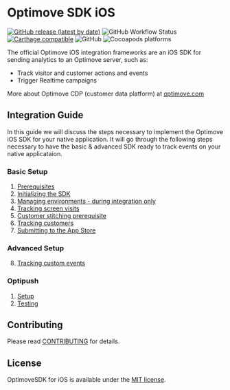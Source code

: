 # Optimove SDK iOS

[![GitHub release (latest by date)](https://img.shields.io/github/v/release/optimove-tech/Optimove-SDK-iOS?style=flat-square)](https://github.com/optimove-tech/Optimove-SDK-iOS/releases/latest)
![GitHub Workflow Status](https://img.shields.io/github/workflow/status/optimove-tech/Optimove-SDK-iOS/CI?style=flat-square)
[![Carthage compatible](https://img.shields.io/badge/Carthage-compatible-4BC51D.svg?style=flat-square)](https://github.com/Carthage/Carthage)
![GitHub](https://img.shields.io/github/license/optimove-tech/Optimove-SDK-iOS?style=flat-square)
![Cocoapods platforms](https://img.shields.io/cocoapods/p/OptimoveSDK?style=flat-square)

The official Optimove iOS integration frameworks are an iOS SDK for sending analytics to an Optimove server, such as:

- Track visitor and customer actions and events
- Trigger Realtime campaigns

More about Optimove CDP (customer data platform) at [optimove.com](https://www.optimove.com)

## Integration Guide

In this guide we will discuss the steps necessary to implement the Optimove iOS SDK for your native application. It will go through the following steps necessary to have the basic & advanced SDK ready to track events on your native applicataion. 

### Basic Setup
1. [Prerequisites](https://github.com/optimove-tech/Optimove-SDK-iOS/wiki/Prerequisites)
2. [Initializing the SDK](https://github.com/optimove-tech/Optimove-SDK-iOS/wiki/Initializing%20the%20SDK)
3. [Managing environments - during integration only](https://github.com/optimove-tech/Optimove-SDK-iOS/wiki/Managing%20environments)
4. [Tracking screen visits](https://github.com/optimove-tech/Optimove-SDK-iOS/wiki/Tracking%20screen%20visits)
5. [Customer stitching prerequisite](https://github.com/optimove-tech/Optimove-SDK-iOS/wiki/Customer%20stitching%20prerequisite)
6. [Tracking customers](https://github.com/optimove-tech/Optimove-SDK-iOS/wiki/Tracking%20customers)
7. [Submitting to the App Store](https://github.com/optimove-tech/Optimove-SDK-iOS/wiki/Submitting%20to%20the%20App%20Store)

### Advanced Setup
8. [Tracking custom events](https://github.com/optimove-tech/Optimove-SDK-iOS/wiki/Tracking%20custom%20events)

### Optipush
1. [Setup](https://github.com/optimove-tech/Optimove-SDK-iOS/wiki/Optipush%20-%20Setup)
2. [Testing](https://github.com/optimove-tech/Optimove-SDK-iOS/wiki/Optipush%20-%20Testing)

## Contributing
Please read [CONTRIBUTING](CONTRIBUTING.md) for details.

## License
OptimoveSDK for iOS is available under the [MIT license](LICENSE).
